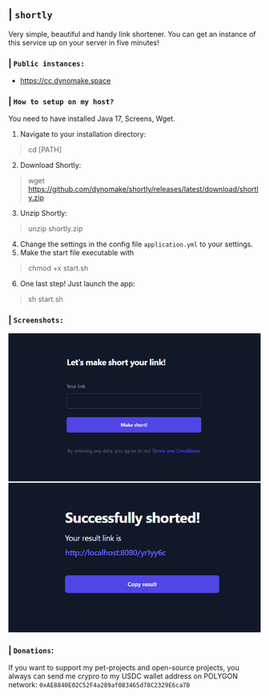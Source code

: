 ## | `shortly`
Very simple, beautiful and handy link shortener. You can get an instance of this service up on your server in five minutes!
### | `Public instances:`
* https://cc.dynomake.space
### | `How to setup on my host?`
You need to have installed Java 17, Screens, Wget.
1) Navigate to your installation directory:
> cd [PATH]
2) Download Shortly:
> wget https://github.com/dynomake/shortly/releases/latest/download/shortly.zip
3) Unzip Shortly:
> unzip shortly.zip
4) Change the settings in the config file `application.yml` to your settings.
5) Make the start file executable with
> chmod +x start.sh
6) One last step! Just launch the app:
> sh start.sh

### | `Screenshots:`
![img.png](img/main_page_screenshot.png)
![img.png](img/result_page_screenshot.png)

### | `Donations`:
If you want to support my pet-projects and open-source projects, you always can send me crypro to my USDC wallet address on POLYGON network: `0xAE8840E02C52F4a289af083465d78C2329E6ca7B`